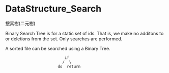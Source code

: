 # DataStructure_Search
搜索樹(二元樹)

Binary Search Tree is for a static set of ids. That is, we make no additons to or deletions from the set. Only searches are performed.

A sorted file can be searched using a Binary Tree.


                              if
                             /  \
                           do  return


